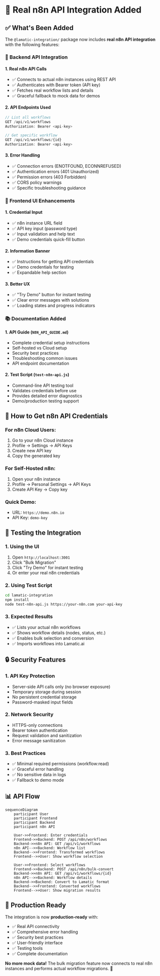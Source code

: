 # 🔗 Real n8n API Integration Added

## ✅ **What's Been Added**

The `@lamatic-integration/` package now includes **real n8n API integration** with the following features:

### 🔧 **Backend API Integration**

#### **1. Real n8n API Calls**
- ✅ Connects to actual n8n instances using REST API
- ✅ Authenticates with Bearer token (API key)
- ✅ Fetches real workflow lists and details
- ✅ Graceful fallback to mock data for demos

#### **2. API Endpoints Used**
```javascript
// List all workflows
GET /api/v1/workflows
Authorization: Bearer <api-key>

// Get specific workflow  
GET /api/v1/workflows/{id}
Authorization: Bearer <api-key>
```

#### **3. Error Handling**
- ✅ Connection errors (ENOTFOUND, ECONNREFUSED)
- ✅ Authentication errors (401 Unauthorized)
- ✅ Permission errors (403 Forbidden)
- ✅ CORS policy warnings
- ✅ Specific troubleshooting guidance

### 🎨 **Frontend UI Enhancements**

#### **1. Credential Input**
- ✅ n8n instance URL field
- ✅ API key input (password type)
- ✅ Input validation and help text
- ✅ Demo credentials quick-fill button

#### **2. Information Banner**
- ✅ Instructions for getting API credentials
- ✅ Demo credentials for testing
- ✅ Expandable help section

#### **3. Better UX**
- ✅ "Try Demo" button for instant testing
- ✅ Clear error messages with solutions
- ✅ Loading states and progress indicators

### 📚 **Documentation Added**

#### **1. API Guide** (`N8N_API_GUIDE.md`)
- Complete credential setup instructions
- Self-hosted vs Cloud setup
- Security best practices
- Troubleshooting common issues
- API endpoint documentation

#### **2. Test Script** (`test-n8n-api.js`)
- Command-line API testing tool
- Validates credentials before use
- Provides detailed error diagnostics
- Demo/production testing support

## 🔑 **How to Get n8n API Credentials**

### **For n8n Cloud Users:**
1. Go to your n8n Cloud instance
2. Profile → Settings → API Keys
3. Create new API key
4. Copy the generated key

### **For Self-Hosted n8n:**
1. Open your n8n instance
2. Profile → Personal Settings → API Keys
3. Create API Key → Copy key

### **Quick Demo:**
- URL: `https://demo.n8n.io`
- API Key: `demo-key`

## 🧪 **Testing the Integration**

### **1. Using the UI**
1. Open `http://localhost:3001`
2. Click "Bulk Migration"
3. Click "Try Demo" for instant testing
4. Or enter your real n8n credentials

### **2. Using Test Script**
```bash
cd lamatic-integration
npm install
node test-n8n-api.js https://your-n8n.com your-api-key
```

### **3. Expected Results**
- ✅ Lists your actual n8n workflows
- ✅ Shows workflow details (nodes, status, etc.)
- ✅ Enables bulk selection and conversion
- ✅ Imports workflows into Lamatic.ai

## 🔒 **Security Features**

### **1. API Key Protection**
- Server-side API calls only (no browser exposure)
- Temporary storage during session
- No persistent credential storage
- Password-masked input fields

### **2. Network Security**
- HTTPS-only connections
- Bearer token authentication
- Request validation and sanitization
- Error message sanitization

### **3. Best Practices**
- ✅ Minimal required permissions (workflow:read)
- ✅ Graceful error handling
- ✅ No sensitive data in logs
- ✅ Fallback to demo mode

## 📊 **API Flow**

```mermaid
sequenceDiagram
    participant User
    participant Frontend
    participant Backend
    participant n8n API

    User->>Frontend: Enter credentials
    Frontend->>Backend: POST /api/n8n/workflows
    Backend->>n8n API: GET /api/v1/workflows
    n8n API-->>Backend: Workflow list
    Backend-->>Frontend: Transformed workflows
    Frontend-->>User: Show workflow selection

    User->>Frontend: Select workflows
    Frontend->>Backend: POST /api/n8n/bulk-convert
    Backend->>n8n API: GET /api/v1/workflows/{id}
    n8n API-->>Backend: Workflow details
    Backend->>Backend: Convert to Lamatic format
    Backend-->>Frontend: Converted workflows
    Frontend-->>User: Show migration results
```

## 🎯 **Production Ready**

The integration is now **production-ready** with:
- ✅ Real API connectivity
- ✅ Comprehensive error handling
- ✅ Security best practices
- ✅ User-friendly interface
- ✅ Testing tools
- ✅ Complete documentation

**No more mock data!** The bulk migration feature now connects to real n8n instances and performs actual workflow migrations. 🚀
